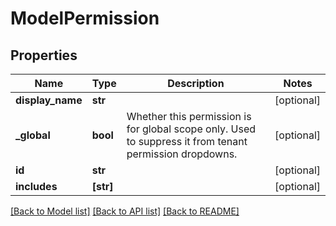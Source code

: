 # ModelPermission

## Properties
Name | Type | Description | Notes
------------ | ------------- | ------------- | -------------
**display_name** | **str** |  | [optional] 
**_global** | **bool** | Whether this permission is for global scope only. Used to suppress it from tenant permission dropdowns. | [optional] 
**id** | **str** |  | [optional] 
**includes** | **[str]** |  | [optional] 

[[Back to Model list]](../README.md#documentation-for-models) [[Back to API list]](../README.md#documentation-for-api-endpoints) [[Back to README]](../README.md)


